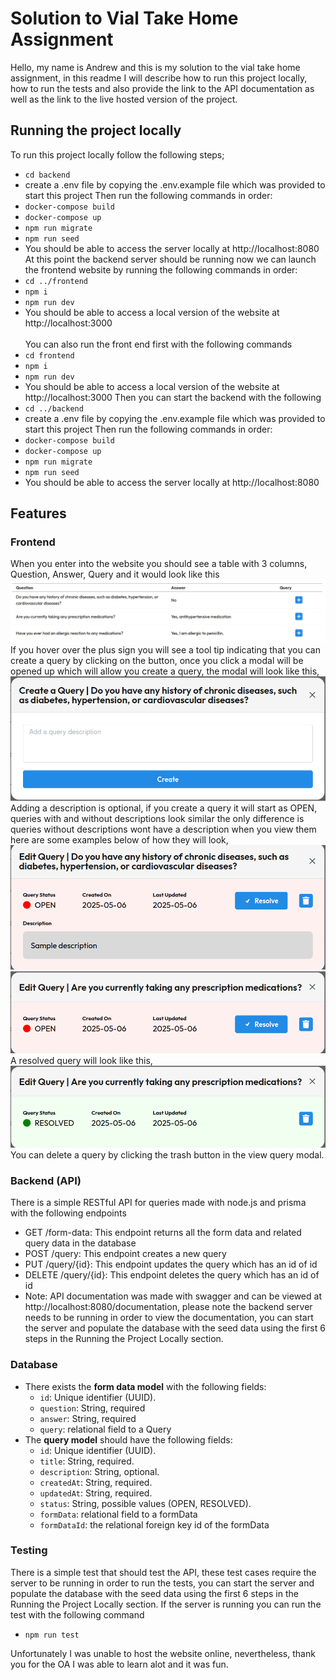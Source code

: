 # Solution to Vial Take Home Assignment

Hello, my name is Andrew and this is my solution to the vial take home assignment, in this readme I will describe how to run this project locally, how to run the tests and also provide the link to the API documentation as well as the link to the live hosted version of the project.

## Running the project locally
To run this project locally follow the following steps;
- `cd backend`
- create a .env file by copying the .env.example file which was provided to start this project
Then run the following commands in order:
- `docker-compose build`
- `docker-compose up`
- `npm run migrate`
- `npm run seed`
- You should be able to access the server locally at http://localhost:8080<br/>
At this point the backend server should be running now we can launch the frontend website by running the following commands in order:
- `cd ../frontend`
- `npm i`
- `npm run dev`
- You should be able to access a local version of the website at http://localhost:3000<br/><br/>
You can also run the front end first with the following commands
- `cd frontend`
- `npm i`
- `npm run dev`
- You should be able to access a local version of the website at http://localhost:3000
Then you can start the backend with the following
- `cd ../backend`
- create a .env file by copying the .env.example file which was provided to start this project
Then run the following commands in order:
- `docker-compose build`
- `docker-compose up`
- `npm run migrate`
- `npm run seed`
- You should be able to access the server locally at http://localhost:8080<br/>

## Features
### Frontend
When you enter into the website you should see a table with 3 columns, Question, Answer, Query and it would look like this
![table.png](./assets/table.png)
If you hover over the plus sign you will see a tool tip indicating that you can create a query by clicking on the button, once you click a modal will be opened up which will allow you create a query, the modal will look like this,
![create.png](./assets/create.png)
Adding a description is optional, if you create a query it will start as OPEN, queries with and without descriptions look similar the only difference is queries without descriptions wont have a description when you view them here are some examples below of how they will look,
![view-desc.png](./assets/view-desc.png)
![view-no-desc.png](./assets/view-no-desc.png)
A resolved query will look like this,
![resolved.png](./assets/resolved.png)
You can delete a query by clicking the trash button in the view query modal.

### Backend (API)
There is a simple RESTful API for queries made with node.js and prisma with the following endpoints
- GET /form-data: This endpoint returns all the form data and related query data in the database
- POST /query: This endpoint creates a new query
- PUT /query/{id}: This endpoint updates the query which has an id of id
- DELETE /query/{id}: This endpoint deletes the query which has an id of id <br/>
- Note: API documentation was made with swagger and can be viewed at http://localhost:8080/documentation, please note the backend server needs to be running in order to view the documentation, you can start the server and populate the database with the seed data using the first 6 steps in the Running the Project Locally section.

### Database
- There exists the **form data model** with the following fields:
    - `id`: Unique identifier (UUID).
    - `question`: String, required
    - `answer`: String, required
    - `query`: relational field to a Query
- The **query model** should have the following fields:
    - `id`: Unique identifier (UUID).
    - `title`: String, required.
    - `description`: String, optional.
    - `createdAt`: String, required.
    - `updatedAt`: String, required.
    - `status`: String, possible values (OPEN, RESOLVED).
    - `formData`: relational field to a formData
    - `formDataId`: the relational foreign key id of the formData

### Testing
There is a simple test that should test the API, these test cases require the server to be running in order to run the tests, you can start the server and populate the database with the seed data using the first 6 steps in the Running the Project Locally section. If the server is running you can run the test with the following command
- `npm run test`

Unfortunately I was unable to host the website online, nevertheless, thank you for the OA I was able to learn alot and it was fun.